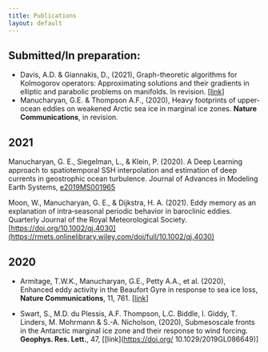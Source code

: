 ```yaml
---
title: Publications
layout: default
---
```

## Submitted/In preparation:

- Davis, A.D. & Giannakis, D., (2021), Graph-theoretic algorithms for Kolmogorov operators: Approximating solutions and their gradients in elliptic and parabolic problems on manifolds. In revision. [[link](https://arxiv.org/abs/2104.15124)]
- Manucharyan, G.E. & Thompson A.F., (2020), Heavy footprints of
  upper-ocean eddies on weakened Arctic sea ice in marginal ice
  zones. **Nature Communications**, in revision.

## 2021

Manucharyan, G. E., Siegelman, L., & Klein, P. (2020). A Deep Learning approach to spatiotemporal SSH interpolation and estimation of deep currents in geostrophic ocean turbulence. Journal of Advances in Modeling Earth Systems, [e2019MS001965](https://agupubs.onlinelibrary.wiley.com/doi/pdfdirect/10.1029/2019MS001965)

Moon, W., Manucharyan, G. E., & Dijkstra, H. A. (2021). Eddy memory as an explanation of intra‐seasonal periodic behavior in baroclinic eddies. Quarterly Journal of the Royal Meteorological Society.[https://doi.org/10.1002/qj.4030](https://rmets.onlinelibrary.wiley.com/doi/full/10.1002/qj.4030)

## 2020

- Armitage, T.W.K., Manucharyan, G.E., Petty A.A., et al. (2020),
  Enhanced eddy activity in the Beaufort Gyre in response to sea ice
  loss, **Nature Communications**, 11, 761. [[link](https://www.nature.com/articles/s41467-020-14449-z)]


- Swart, S., M.D. du Plessis, A.F. Thompson, L.C. Biddle, I. Giddy,
  T. Linders, M. Mohrmann & S.-A. Nicholson, (2020), Submesoscale
  fronts in the Antarctic marginal ice zone and their response to wind
  forcing. **Geophys. Res. Lett.**, 47,
  [[link](https://doi.org/ 10.1029/2019GL086649)]



